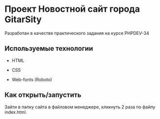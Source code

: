 # Проект Новостной сайт города GitarSity

Разработан в качестве практического задания на курсе PHPDEV-34


## Используемые технологии

* HTML

* CSS 

* Web-fonts (Roboto)

## Как открыть/запустить

Зайти в папку сайта в файловом менеджере, кликнуть 2 раза по файлу index.html.
